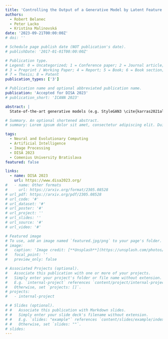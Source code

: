 ```yaml
---
title: 'Controlling the Output of a Generative Model by Latent Feature Vector Shifting'
authors:
  - Robert Belanec
  - Peter Lacko
  - Kristína Malinovská
date: '2023-09-21T00:00:00Z'
# doi: ''

# Schedule page publish date (NOT publication's date).
# publishDate: '2017-01-01T00:00:00Z'

# Publication type.
# Legend: 0 = Uncategorized; 1 = Conference paper; 2 = Journal article;
# 3 = Preprint / Working Paper; 4 = Report; 5 = Book; 6 = Book section;
# 7 = Thesis; 8 = Patent
publication_types: ['3']

# Publication name and optional abbreviated publication name.
publication: 'Accepted for DISA 2023'
# publication_short: 'ICANN 2023'

abstract: |
  State-of-the-art generative models (e.g. StyleGAN3 \cite{karras2021alias}) often generate photorealistic images based on vectors sampled from their latent space. However, the ability to control the output is limited. Here we present our novel method for latent vector shifting for controlled output image modification utilizing semantic features of the generated images. In our approach we use a pre-trained model of StyleGAN3 that generates images of realistic human faces in relatively high resolution. We complement the generative model with a convolutional neural network classifier, namely ResNet34, trained to classify the generated images with binary facial features from the CelebA dataset. Our latent feature shifter is a neural network model with a task to shift the latent vectors of a generative model into a specified feature direction. We have trained latent feature shifter for multiple facial features, and outperformed our baseline method in the number of generated images with the desired feature. To train our latent feature shifter neural network, we have designed a dataset of pairs of latent vectors with and without a certain feature. Based on the evaluation, we conclude that our latent feature shifter approach was successful in the controlled generation of the StyleGAN3 generator.

# Summary. An optional shortened abstract.
# summary: Lorem ipsum dolor sit amet, consectetur adipiscing elit. Duis posuere tellus ac convallis placerat. Proin tincidunt magna sed ex sollicitudin condimentum.

tags:
  - Neural and Evolutionary Computing
  - Artificial Intelligence
  - Image Processing
  - DISA 2023
  - Comenius University Bratislava
featured: false

links:
  - name: DISA 2023
    url: https://www.disa2023.org/
#   - name: Other formats
#     url: https://arxiv.org/format/2305.08528
# url_pdf: https://arxiv.org/pdf/2305.08528
# url_code: '#'
# url_dataset: '#'
# url_poster: '#'
# url_project: ''
# url_slides: ''
# url_source: '#'
# url_video: '#'

# Featured image
# To use, add an image named `featured.jpg/png` to your page's folder.
# image:
#   caption: 'Image credit: [**Unsplash**](https://unsplash.com/photos/s9CC2SKySJM)'
#   focal_point: ''
#   preview_only: false

# Associated Projects (optional).
#   Associate this publication with one or more of your projects.
#   Simply enter your project's folder or file name without extension.
#   E.g. `internal-project` references `content/project/internal-project/index.md`.
#   Otherwise, set `projects: []`.
# projects:
#   - internal-project

# # Slides (optional).
# #   Associate this publication with Markdown slides.
# #   Simply enter your slide deck's filename without extension.
# #   E.g. `slides: "example"` references `content/slides/example/index.md`.
# #   Otherwise, set `slides: ""`.
# slides:
---
```

